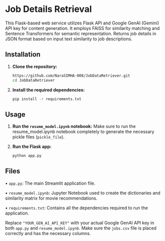 # Job Details Retrieval

This Flask-based web service utilizes Flask API and Google GenAI (Gemini) API key for content generation. It employs
FAISS for similarity matching and Sentence Transformers for semantic representation. Returns job details in JSON
format based on input text similarity to job descriptions.

## Installation

1. **Clone the repository:**
   ```bash
   https://github.com/NaraSIMHA-008/JobDataRetriever.git
   cd JobDataRetriever

2. **Install the required dependencies:**
   ```bash
   pip install -r requirements.txt

## Usage

1. **Run the `resume_model.ipynb` notebook:**
Make sure to run the resume_model.ipynb notebook completely to generate the necessary pickle files (`pickle_file`).

2. **Run the Flask app:**
   ```bash
   python app.py

## Files

• `app.py`: The main Streamlit application file.

• `resume_model.ipynb`: Jupyter Notebook used to create the dictionaries and similarity matrix for movie recommendations.

• `requirements.txt`: Contains all the dependencies required to run the application.




Replace `"YOUR_GEN_AI_API_KEY"` with your actual Google GenAI API key in both `app.py` and `resume_model.ipynb`. Make sure the `jobs.csv` file is placed correctly and has the necessary columns.
